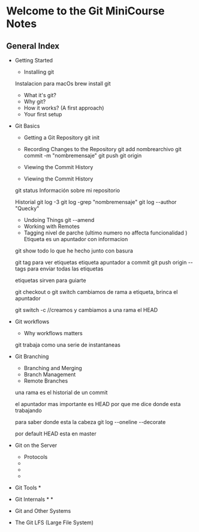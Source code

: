 # **Welcome to the Git MiniCourse Notes**
## General Index
- Getting Started
    * Installing git

    Instalacion para macOs
    brew install git

    * What it's git?
    * Why git?
    * How it works? (A first approach)
    * Your first setup
- Git Basics
    * Getting a Git Repository
    git init
    * Recording Changes to the Repository
    git add nombrearchivo
    git commit -m "nombremensaje"
    git push
    git origin

    * Viewing the Commit History
    * Viewing the Commit History

    git status
    Información sobre mi repositorio

    Historial
    git log -3
    git log -grep "nombremensaje"
    git log --author "Quecky"

    * Undoing Things
    git --amend
    * Working with Remotes
    * Tagging
    nivel de parche (ultimo numero no affecta funcionalidad )
    Etiqueta es un apuntador con informacion

    git show todo lo que he hecho junto con basura

    git tag para ver etiquetas
    etiqueta apuntador a commit
    git push origin --tags para enviar todas las etiquetas

    etiquetas sirven para guiarte

    git checkout o git switch
     cambiamos de rama a etiqueta, brinca el apuntador

    git switch -c //creamos y cambiamos a una rama el HEAD
- Git workflows
    * Why workflows matters

    git trabaja como una serie de instantaneas




- Git Branching
    * Branching and Merging
    * Branch Management
    * Remote Branches

    una rama es el historial de un commit

    el apuntador mas importante es HEAD por que me dice donde esta trabajando

    para saber donde esta la cabeza
    git log --oneline --decorate

    por default HEAD esta en master


- Git on the Server
    * Protocols
    *
    *
    *
- Git Tools
    *
- Git Internals
    *
    *
- Git and Other Systems
- The Git LFS (Large File System)
